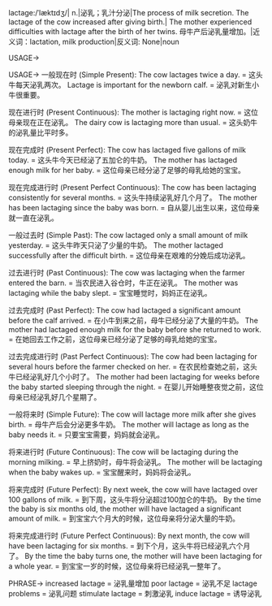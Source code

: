 lactage:/ˈlæktɪdʒ/| n.|泌乳；乳汁分泌|The process of milk secretion.  The lactage of the cow increased after giving birth.| The mother experienced difficulties with lactage after the birth of her twins.  母牛产后泌乳量增加。|近义词：lactation, milk production|反义词: None|noun

USAGE->

USAGE->
一般现在时 (Simple Present):
The cow lactages twice a day. = 这头牛每天泌乳两次。
Lactage is important for the newborn calf. = 泌乳对新生小牛很重要。

现在进行时 (Present Continuous):
The mother is lactaging right now. = 这位母亲现在正在泌乳。
The dairy cow is lactaging more than usual. = 这头奶牛的泌乳量比平时多。

现在完成时 (Present Perfect):
The cow has lactaged five gallons of milk today. = 这头牛今天已经泌了五加仑的牛奶。
The mother has lactaged enough milk for her baby. = 这位母亲已经分泌了足够的母乳给她的宝宝。

现在完成进行时 (Present Perfect Continuous):
The cow has been lactaging consistently for several months. = 这头牛持续泌乳好几个月了。
The mother has been lactaging since the baby was born. = 自从婴儿出生以来，这位母亲就一直在泌乳。

一般过去时 (Simple Past):
The cow lactaged only a small amount of milk yesterday. = 这头牛昨天只泌了少量的牛奶。
The mother lactaged successfully after the difficult birth. = 这位母亲在艰难的分娩后成功泌乳。

过去进行时 (Past Continuous):
The cow was lactaging when the farmer entered the barn. = 当农民进入谷仓时，牛正在泌乳。
The mother was lactaging while the baby slept. = 宝宝睡觉时，妈妈正在泌乳。

过去完成时 (Past Perfect):
The cow had lactaged a significant amount before the calf arrived. = 在小牛到来之前，母牛已经分泌了大量的牛奶。
The mother had lactaged enough milk for the baby before she returned to work. = 在她回去工作之前，这位母亲已经分泌了足够的母乳给她的宝宝。


过去完成进行时 (Past Perfect Continuous):
The cow had been lactaging for several hours before the farmer checked on her. = 在农民检查她之前，这头牛已经泌乳好几个小时了。
The mother had been lactaging for weeks before the baby started sleeping through the night. = 在婴儿开始睡整夜觉之前，这位母亲已经泌乳好几个星期了。

一般将来时 (Simple Future):
The cow will lactage more milk after she gives birth. = 母牛产后会分泌更多牛奶。
The mother will lactage as long as the baby needs it. = 只要宝宝需要，妈妈就会泌乳。

将来进行时 (Future Continuous):
The cow will be lactaging during the morning milking. = 早上挤奶时，母牛将会泌乳。
The mother will be lactaging when the baby wakes up. = 宝宝醒来时，妈妈将会泌乳。

将来完成时 (Future Perfect):
By next week, the cow will have lactaged over 100 gallons of milk. = 到下周，这头牛将分泌超过100加仑的牛奶。
By the time the baby is six months old, the mother will have lactaged a significant amount of milk. = 到宝宝六个月大的时候，这位母亲将分泌大量的牛奶。


将来完成进行时 (Future Perfect Continuous):
By next month, the cow will have been lactaging for six months. = 到下个月，这头牛将已经泌乳六个月了。
By the time the baby turns one, the mother will have been lactaging for a whole year. = 到宝宝一岁的时候，这位母亲将已经泌乳一整年了。


PHRASE->
increased lactage = 泌乳量增加
poor lactage = 泌乳不足
lactage problems = 泌乳问题
stimulate lactage = 刺激泌乳
induce lactage = 诱导泌乳
